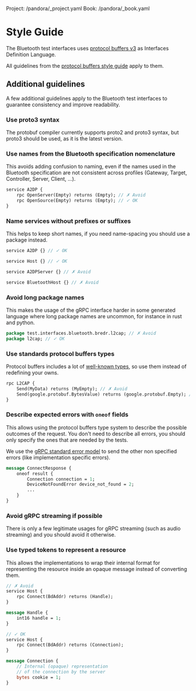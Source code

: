 Project: /pandora/_project.yaml
Book: /pandora/_book.yaml

# Style Guide

The Bluetooth test interfaces uses [protocol buffers v3](
https://developers.google.com/protocol-buffers) as Interfaces Definition
Language.

All guidelines from the [protocol buffers style guide](
https://developers.google.com/protocol-buffers/docs/style) apply to them.

## Additional guidelines

A few additional guidelines apply to the Bluetooth test interfaces to guarantee
consistency and improve readability.

### Use proto3 syntax

The protobuf compiler currently supports proto2 and proto3 syntax, but proto3
should be used, as it is the latest version.

### Use names from the Bluetooth specification nomenclature

This avoids adding confusion to naming, even if the names used in the Bluetooth
specification are not consistent across profiles (Gateway, Target, Controller,
Server, Client, ...).

```protobuf
service A2DP {
    rpc OpenServer(Empty) returns (Empty); // ✗ Avoid
    rpc OpenSource(Empty) returns (Empty); // ✓ OK
}
```

### Name services without prefixes or suffixes

This helps to keep short names, if you need name-spacing you should use
a package instead.

```protobuf
service A2DP {} // ✓ OK

service Host {} // ✓ OK

service A2DPServer {} // ✗ Avoid

service BluetoothHost {} // ✗ Avoid
```

### Avoid long package names

This makes the usage of the gRPC interface harder in some generated language
where long package names are uncommon, for instance in rust and python.

```protobuf
package test.interfaces.bluetooth.bredr.l2cap; // ✗ Avoid
package l2cap; // ✓ OK
```

### Use standards protocol buffers types

Protocol buffers includes a lot of [well-known types](
https://developers.google.com/protocol-buffers/docs/reference/google.protobuf),
so use them instead of redefining your owns.

```protobuf
rpc L2CAP {
    Send(MyData) returns (MyEmpty); // ✗ Avoid
    Send(google.protobuf.BytesValue) returns (google.protobuf.Empty); // ✓ OK
}
```

### Describe expected errors with `oneof` fields

This allows using the protocol buffers type system to describe the possible
outcomes of the request. You don't need to describe all errors, you should only
specify the ones that are needed by the tests.

We use the [gRPC standard error model](
https://www.grpc.io/docs/guides/error/#standard-error-model) to send the other
non specified errors (like implementation specific errors).

```protobuf
message ConnectResponse {
    oneof result {
        Connection connection = 1;
        DeviceNotFoundError device_not_found = 2;
        ...
    }
}
```

### Avoid gRPC streaming if possible

There is only a few legitimate usages for gRPC streaming (such as audio
streaming) and you should avoid it otherwise.

### Use typed tokens to represent a resource

This allows the implementations to wrap their internal format for representing
the resource inside an opaque message instead of converting them.

```protobuf
// ✗ Avoid
service Host {
    rpc Connect(BdAddr) returns (Handle);
}

message Handle {
    int16 handle = 1;
}
```

```protobuf
// ✓ OK
service Host {
    rpc Connect(BdAddr) returns (Connection);
}

message Connection {
    // Internal (opaque) representation
    // of the connection by the server
    bytes cookie = 1;
}
```

